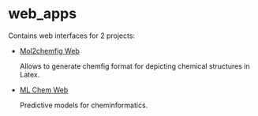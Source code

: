 # web_apps

Contains web interfaces for 2 projects:

- [Mol2chemfig Web](http://py-chemist.com/mol_2_chemfig)

  Allows to generate chemfig format for depicting chemical structures in Latex.

- [ML Chem Web](http://py-chemist.com/ml_app)

  Predictive models for cheminformatics.